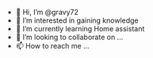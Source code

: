- 👋 Hi, I’m @gravy72
- 👀 I’m interested in gaining knowledge
- 🌱 I’m currently learning Home assistant
- 💞️ I’m looking to collaborate on ...
- 📫 How to reach me ...

<!---
gravy72/gravy72 is a ✨ special ✨ repository because its `README.md` (this file) appears on your GitHub profile.
You can click the Preview link to take a look at your changes.
--->

